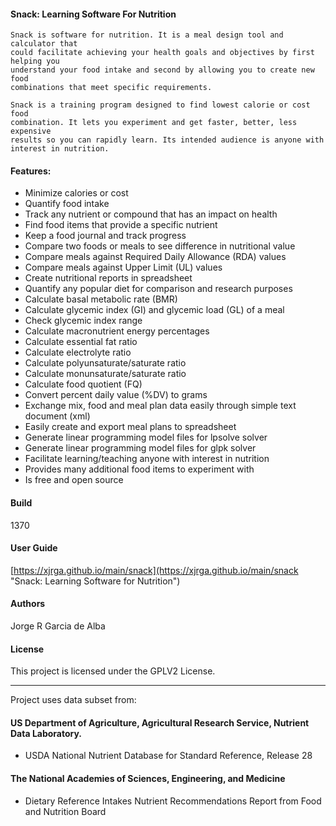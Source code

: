 #### Snack: Learning Software For Nutrition

    Snack is software for nutrition. It is a meal design tool and calculator that
    could facilitate achieving your health goals and objectives by first helping you
    understand your food intake and second by allowing you to create new food
    combinations that meet specific requirements.

    Snack is a training program designed to find lowest calorie or cost food
    combination. It lets you experiment and get faster, better, less expensive
    results so you can rapidly learn. Its intended audience is anyone with
    interest in nutrition.

#### Features:

  * Minimize calories or cost
  * Quantify food intake
  * Track any nutrient or compound that has an impact on health
  * Find food items that provide a specific nutrient
  * Keep a food journal and track progress
  * Compare two foods or meals to see difference in nutritional value
  * Compare meals against Required Daily Allowance (RDA) values
  * Compare meals against Upper Limit (UL) values
  * Create nutritional reports in spreadsheet
  * Quantify any popular diet for comparison and research purposes
  * Calculate basal metabolic rate (BMR)
  * Calculate glycemic index (GI) and glycemic load (GL) of a meal
  * Check glycemic index range
  * Calculate macronutrient energy percentages
  * Calculate essential fat ratio
  * Calculate electrolyte ratio
  * Calculate polyunsaturate/saturate ratio
  * Calculate monunsaturate/saturate ratio
  * Calculate food quotient (FQ)
  * Convert percent daily value (%DV) to grams
  * Exchange mix, food and meal plan data easily through simple text document (xml)
  * Easily create and export meal plans to spreadsheet
  * Generate linear programming model files for lpsolve solver
  * Generate linear programming model files for glpk solver
  * Facilitate learning/teaching anyone with interest in nutrition
  * Provides many additional food items to experiment with
  * Is free and open source

#### Build

1370

#### User Guide

[https://xjrga.github.io/main/snack](https://xjrga.github.io/main/snack "Snack: Learning Software for Nutrition")

#### Authors

Jorge R Garcia de Alba


#### License

This project is licensed under the GPLV2 License.

---

Project uses data subset from:

#### US Department of Agriculture, Agricultural Research Service, Nutrient Data Laboratory.
* USDA National Nutrient Database for Standard Reference, Release 28

#### The National Academies of Sciences, Engineering, and Medicine
* Dietary Reference Intakes Nutrient Recommendations Report from Food and Nutrition Board